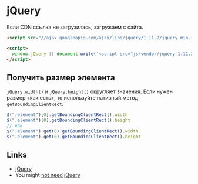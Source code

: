 # jQuery

Если CDN ссылка не загрузилась, загружаем с сайта.
```html
<script src="//ajax.googleapis.com/ajax/libs/jquery/1.11.2/jquery.min.js"></script>

<script>
  window.jQuery || document.write('<script src="js/vendor/jquery-1.11.2.min.js"><\/script>')
</script>
```


## Получить размер элемента

`jQuery.width()` и `jQuery.height()` округляет значения.
Если нужен размер «как есть», то используйте нативный метод `getBoundingClientRect`.

```js
$(".element")[0].getBoundingClientRect().width
$(".element")[0].getBoundingClientRect().height
// или
$(".element").get(0).getBoundingClientRect().width
$(".element").get(0).getBoundingClientRect().height
```


## Links
* [jQuery](https://jquery.com/)
* You might [not need jQuery](http://youmightnotneedjquery.com/)